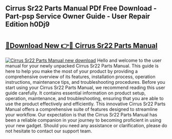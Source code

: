 ## Cirrus Sr22 Parts Manual PDf Free Download - Part-psp Service Owner Guide - User Repair Edition h0Dj9

# <h2><a href="http://bc33155.oget.top/?id=Cirrus+Sr22+Parts+Manual">🔗Download New 👉🔴 Cirrus Sr22 Parts Manual</a></h2>

[![Cirrus Sr22 Parts Manual new download](https://i.imgur.com/5g1atiW.png)](http://bc33155.oget.top/?id=Cirrus+Sr22+Parts+Manual)
Hello and welcome to the user manual for your newly unpacked Cirrus Sr22 Parts Manual. This guide is here to help you make the most of your product by providing a comprehensive overview of its features, installation process, operation instructions, maintenance tips, and troubleshooting procedures. Before you start using your Cirrus Sr22 Parts Manual, we recommend reading this user guide carefully. It contains essential information on product setup, operation, maintenance, and troubleshooting, ensuring that you are able to use the product effectively and efficiently. This innovative Cirrus Sr22 Parts Manual offers a comprehensive suite of features designed to streamline your workflow. Our expectation is that the Cirrus Sr22 Parts Manual has been a reliable companion in your journey to becoming proficient in using your new gadget. Should you need any assistance or clarification, please do not hesitate to contact our support team.

